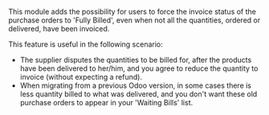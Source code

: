 This module adds the possibility for users to force the invoice status
of the purchase orders to 'Fully Billed', even when not all the
quantities, ordered or delivered, have been invoiced.

This feature is useful in the following scenario:

- The supplier disputes the quantities to be billed for, after the
  products have been delivered to her/him, and you agree to reduce the
  quantity to invoice (without expecting a refund).
- When migrating from a previous Odoo version, in some cases there is
  less quantity billed to what was delivered, and you don't want these
  old purchase orders to appear in your 'Waiting Bills' list.
